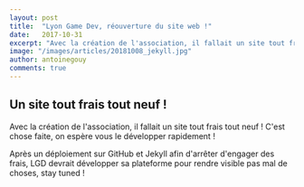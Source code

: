 ```yaml
---
layout: post
title:  "Lyon Game Dev, réouverture du site web !"
date:   2017-10-31
excerpt: "Avec la création de l'association, il fallait un site tout frais tout neuf ! C'est chose faite, on espère..."
image: "/images/articles/20181008_jekyll.jpg"
author: antoinegouy
comments: true
---
```


## Un site tout frais tout neuf !
Avec la création de l'association, il fallait un site tout frais tout neuf ! 
C'est chose faite, on espère vous le développer rapidement !

Après un déploiement sur GitHub et Jekyll afin d'arrêter d'engager des frais, LGD devrait développer sa plateforme pour rendre visible pas mal de choses, stay tuned !